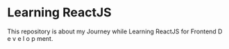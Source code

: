 # Learning ReactJS

This repository is about my Journey while Learning ReactJS for Frontend D e v e l o p ment.


